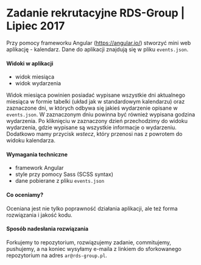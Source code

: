 # Zadanie rekrutacyjne RDS-Group | Lipiec 2017

Przy pomocy frameworku Angular (https://angular.io/) stworzyć mini web aplikację - kalendarz.
Dane do aplikacji znajdują się w pliku `events.json`.

#### Widoki w aplikacji

  - widok miesiąca
  - widok wydarzenia

Widok miesiąca powinien posiadać wypisane wszystkie dni aktualnego miesiąca w formie tabelki (układ
jak w standardowym kalendarzu) oraz zaznaczone dni, w których odbywa się jakieś wydarzenie
opisane w `events.json`. W zaznaczonym dniu powinna być również wypisana godzina wydarzenia.
Po kliknięciu w zaznaczony dzień przechodzimy do widoku wydarzenia, gdzie wypisane są
wszystkie informacje o wydarzeniu. Dodatkowo mamy przycisk _wstecz_, który przenosi nas
z powrotem do widoku kalendarza.

#### Wymagania techniczne

  - framework Angular
  - style przy pomocy Sass (SCSS syntax)
  - dane pobierane z pliku `events.json`

#### Co oceniamy?

Oceniana jest nie tylko poprawność działania aplikacji, ale też forma rozwiązania i jakość kodu.
  
#### Sposób nadesłania rozwiązania

Forkujemy to repozytorium, rozwiązujemy zadanie, commitujemy, pushujemy, a na koniec
wysyłamy e-maila z linkiem do sforkowanego repozytorium na adres `ar@rds-group.pl`.
